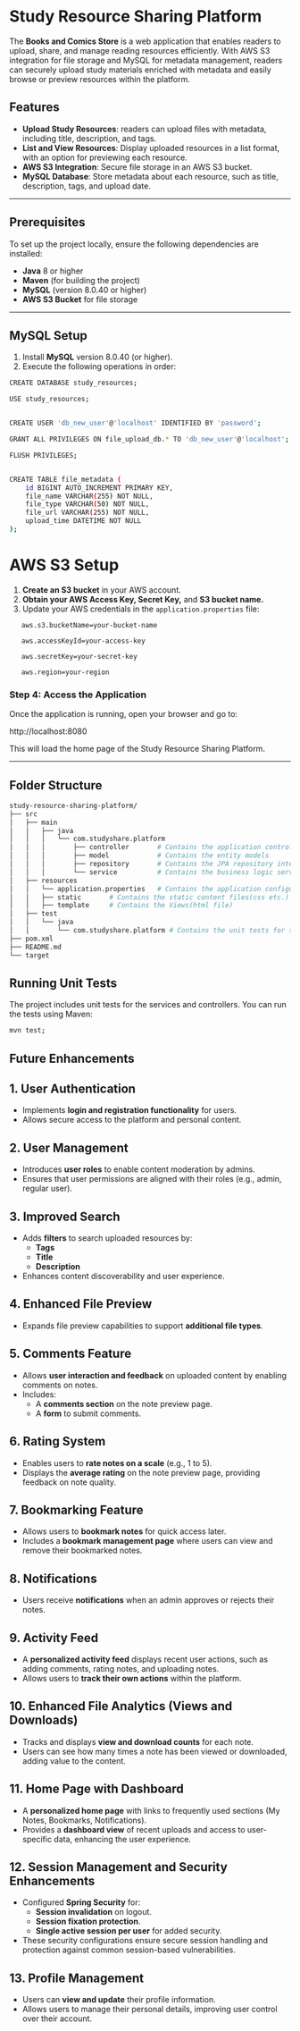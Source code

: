 # Study Resource Sharing Platform

The **Books and Comics Store** is a web application that enables readers to upload, share, and manage reading resources efficiently. With AWS S3 integration for file storage and MySQL for metadata management, readers can securely upload study materials enriched with metadata and easily browse or preview resources within the platform.

## Features
- **Upload Study Resources**: readers can upload files with metadata, including title, description, and tags.
- **List and View Resources**: Display uploaded resources in a list format, with an option for previewing each resource.
- **AWS S3 Integration**: Secure file storage in an AWS S3 bucket.
- **MySQL Database**: Store metadata about each resource, such as title, description, tags, and upload date.

---

## Prerequisites

To set up the project locally, ensure the following dependencies are installed:
- **Java** 8 or higher
- **Maven** (for building the project)
- **MySQL** (version 8.0.40 or higher)
- **AWS S3 Bucket** for file storage

---

## MySQL Setup

1. Install **MySQL** version 8.0.40 (or higher).
2. Execute the following operations in order:

```bash
CREATE DATABASE study_resources;

USE study_resources;


CREATE USER 'db_new_user'@'localhost' IDENTIFIED BY 'password';

GRANT ALL PRIVILEGES ON file_upload_db.* TO 'db_new_user'@'localhost';

FLUSH PRIVILEGES;


CREATE TABLE file_metadata (
    id BIGINT AUTO_INCREMENT PRIMARY KEY,
    file_name VARCHAR(255) NOT NULL,
    file_type VARCHAR(50) NOT NULL,
    file_url VARCHAR(255) NOT NULL,
    upload_time DATETIME NOT NULL
);
```

# AWS S3 Setup

1. **Create an S3 bucket** in your AWS account.
2. **Obtain your AWS Access Key, Secret Key,** and **S3 bucket name.**
3. Update your AWS credentials in the `application.properties` file:

```
   aws.s3.bucketName=your-bucket-name
   
   aws.accessKeyId=your-access-key
   
   aws.secretKey=your-secret-key
   
   aws.region=your-region
 ```

### Step 4: Access the Application

Once the application is running, open your browser and go to:

http://localhost:8080

This will load the home page of the Study Resource Sharing Platform.

---


## Folder Structure
```bash
study-resource-sharing-platform/
├── src
│   ├── main
│   │   ├── java
│   │   │   └── com.studyshare.platform
│   │   │       ├── controller       # Contains the application controllers
│   │   │       ├── model            # Contains the entity models
│   │   │       ├── repository       # Contains the JPA repository interfaces
│   │   │       └── service          # Contains the business logic services
│   ├── resources
│   │   └── application.properties   # Contains the application configurations
│   │   ├── static       # Contains the static content files(css etc.)
│   │   ├── template     # Contains the Views(html file)
│   ├── test
│   │   └── java
│   │       └── com.studyshare.platform # Contains the unit tests for services and controllers
├── pom.xml
├── README.md
└── target
```

## Running Unit Tests

The project includes unit tests for the services and controllers. You can run the tests using Maven:

```bash
mvn test;
```


## Future Enhancements

## 1. User Authentication

- Implements **login and registration functionality** for users.
- Allows secure access to the platform and personal content.

## 2. User Management

- Introduces **user roles** to enable content moderation by admins.
- Ensures that user permissions are aligned with their roles (e.g., admin, regular user).


## 3. Improved Search

- Adds **filters** to search uploaded resources by:
  - **Tags**
  - **Title**
  - **Description**
- Enhances content discoverability and user experience.


## 4. Enhanced File Preview

- Expands file preview capabilities to support **additional file types**.


## 5. Comments Feature

- Allows **user interaction and feedback** on uploaded content by enabling comments on notes.
- Includes:
  - A **comments section** on the note preview page.
  - A **form** to submit comments.


## 6. Rating System

- Enables users to **rate notes on a scale** (e.g., 1 to 5).
- Displays the **average rating** on the note preview page, providing feedback on note quality.


## 7. Bookmarking Feature

- Allows users to **bookmark notes** for quick access later.
- Includes a **bookmark management page** where users can view and remove their bookmarked notes.

## 8. Notifications

- Users receive **notifications** when an admin approves or rejects their notes.


## 9. Activity Feed

- A **personalized activity feed** displays recent user actions, such as adding comments, rating notes, and uploading notes.
- Allows users to **track their own actions** within the platform.



## 10. Enhanced File Analytics (Views and Downloads)

- Tracks and displays **view and download counts** for each note.
- Users can see how many times a note has been viewed or downloaded, adding value to the content.


## 11. Home Page with Dashboard

- A **personalized home page** with links to frequently used sections (My Notes, Bookmarks, Notifications).
- Provides a **dashboard view** of recent uploads and access to user-specific data, enhancing the user experience.



## 12. Session Management and Security Enhancements

- Configured **Spring Security** for:
  - **Session invalidation** on logout.
  - **Session fixation protection**.
  - **Single active session per user** for added security.
- These security configurations ensure secure session handling and protection against common session-based vulnerabilities.


## 13. Profile Management

- Users can **view and update** their profile information.
- Allows users to manage their personal details, improving user control over their account.

   
